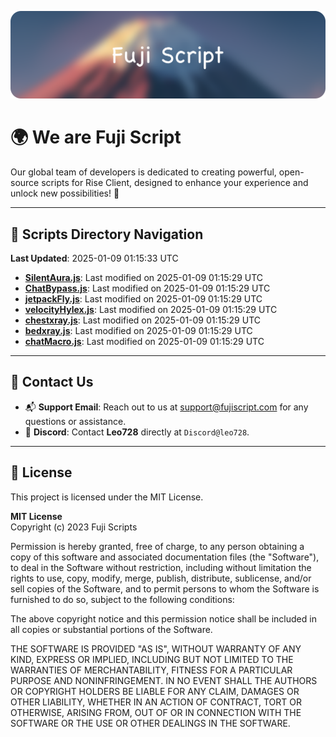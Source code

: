 ![Banner](.github/b.webp)

# 🌍 **We are Fuji Script**

Our global team of developers is dedicated to creating powerful, open-source scripts for Rise Client, designed to enhance your experience and unlock new possibilities! 🌟

---
<!-- SCRIPTS_NAVIGATION_START -->
## 📂 **Scripts Directory Navigation**

**Last Updated**: 2025-01-09 01:15:33 UTC

- **[SilentAura.js](scripts/SilentAura.js)**: Last modified on 2025-01-09 01:15:29 UTC
- **[ChatBypass.js](scripts/ChatBypass.js)**: Last modified on 2025-01-09 01:15:29 UTC
- **[jetpackFly.js](scripts/jetpackFly.js)**: Last modified on 2025-01-09 01:15:29 UTC
- **[velocityHylex.js](scripts/velocityHylex.js)**: Last modified on 2025-01-09 01:15:29 UTC
- **[chestxray.js](scripts/chestxray.js)**: Last modified on 2025-01-09 01:15:29 UTC
- **[bedxray.js](scripts/bedxray.js)**: Last modified on 2025-01-09 01:15:29 UTC
- **[chatMacro.js](scripts/chatMacro.js)**: Last modified on 2025-01-09 01:15:29 UTC

<!-- SCRIPTS_NAVIGATION_END -->

---

## 💬 **Contact Us**  
- 📬 **Support Email**: Reach out to us at [support@fujiscript.com](mailto:support@fujiscript.com) for any questions or assistance.  
- 💬 **Discord**: Contact **Leo728** directly at `Discord@leo728`.

---

## 📜 **License**

This project is licensed under the MIT License.  

**MIT License**  
Copyright (c) 2023 Fuji Scripts  

Permission is hereby granted, free of charge, to any person obtaining a copy of this software and associated documentation files (the "Software"), to deal in the Software without restriction, including without limitation the rights to use, copy, modify, merge, publish, distribute, sublicense, and/or sell copies of the Software, and to permit persons to whom the Software is furnished to do so, subject to the following conditions:  

The above copyright notice and this permission notice shall be included in all copies or substantial portions of the Software.  

THE SOFTWARE IS PROVIDED "AS IS", WITHOUT WARRANTY OF ANY KIND, EXPRESS OR IMPLIED, INCLUDING BUT NOT LIMITED TO THE WARRANTIES OF MERCHANTABILITY, FITNESS FOR A PARTICULAR PURPOSE AND NONINFRINGEMENT. IN NO EVENT SHALL THE AUTHORS OR COPYRIGHT HOLDERS BE LIABLE FOR ANY CLAIM, DAMAGES OR OTHER LIABILITY, WHETHER IN AN ACTION OF CONTRACT, TORT OR OTHERWISE, ARISING FROM, OUT OF OR IN CONNECTION WITH THE SOFTWARE OR THE USE OR OTHER DEALINGS IN THE SOFTWARE.  
